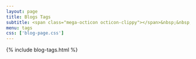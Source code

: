 ```yaml
---
layout: page
title: Blogs Tags
subtitle: <span class="mega-octicon octicon-clippy"></span>&nbsp;&nbsp; Take notes about everything new
menu: tags
css: ['blog-page.css']
---
```

{% include blog-tags.html %}